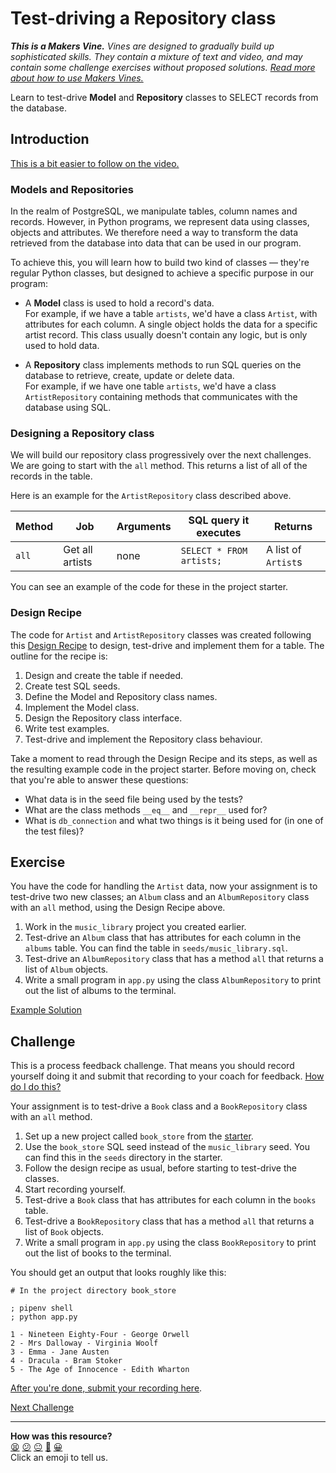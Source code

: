 # Test-driving a Repository class

_**This is a Makers Vine.** Vines are designed to gradually build up
sophisticated skills. They contain a mixture of text and video, and may contain
some challenge exercises without proposed solutions. [Read more about how to use
Makers
Vines.](https://github.com/makersacademy/course/blob/main/labels/vines.md)_

Learn to test-drive **Model** and **Repository** classes to SELECT records from
the database.

## Introduction

[This is a bit easier to follow on the
video.](https://www.youtube.com/watch?v=POF2BNCBAgI&t=0s)

### Models and Repositories

In the realm of PostgreSQL, we manipulate tables, column names and records.
However, in Python programs, we represent data using classes, objects and
attributes. We therefore need a way to transform the data retrieved from the
database into data that can be used in our program. 

To achieve this, you will learn how to build two kind of classes — they're
regular Python classes, but designed to achieve a specific purpose in our
program:

* A **Model** class is used to hold a record's data.  
  For example, if we have a table `artists`, we'd have a class `Artist`, with
  attributes for each column. A single object holds the data for a specific
  artist record. This class usually doesn't contain any logic, but is only used
  to hold data.

* A **Repository** class implements methods to run SQL queries on the database
  to retrieve, create, update or delete data.  
  For example, if we have one table `artists`, we'd have a class
  `ArtistRepository` containing methods that communicates with the database
  using SQL.

### Designing a Repository class

We will build our repository class progressively over the next challenges. We
are going to start with the `all` method. This returns a list of all of the
records in the table.

Here is an example for the `ArtistRepository` class described above.

| Method | Job             | Arguments | SQL query it executes    | Returns             |
| ------ | --------------- | --------- | ------------------------ | ------------------- |
| `all`  | Get all artists | none      | `SELECT * FROM artists;` | A list of `Artist`s |

You can see an example of the code for these in the project starter.

### Design Recipe

The code for `Artist` and `ArtistRepository` classes was created following this [Design
Recipe](../resources/repository_class_recipe_template.md) to design, test-drive and
implement them for a table. The outline for the recipe is:

  1. Design and create the table if needed.
  2. Create test SQL seeds.
  3. Define the Model and Repository class names.
  4. Implement the Model class.
  5. Design the Repository class interface.
  6. Write test examples.
  7. Test-drive and implement the Repository class behaviour.

Take a moment to read through the Design Recipe and its steps, as well as the
resulting example code in the project starter. Before moving on, check that
you're able to answer these questions:

* What data is in the seed file being used by the tests?
* What are the class methods `__eq__` and `__repr__` used for?
* What is `db_connection` and what two things is it being used for (in one of
  the test files)?

## Exercise

You have the code for handling the `Artist` data, now your assignment is to
test-drive two new classes; an `Album` class and an `AlbumRepository` class
with an `all` method, using the Design Recipe above.

1. Work in the `music_library` project you created earlier.
2. Test-drive an `Album` class that has attributes for each column in the
   `albums` table. You can find the table in `seeds/music_library.sql`.
3. Test-drive an `AlbumRepository` class that has a method `all` that returns a
   list of `Album` objects.
4. Write a small program in `app.py` using the class `AlbumRepository` to print
   out the list of albums to the terminal. 

[Example Solution](https://www.youtube.com/watch?v=POF2BNCBAgI&t=1721s)

## Challenge

This is a process feedback challenge. That means you should record yourself
doing it and submit that recording to your coach for feedback. [How do I do
this?](https://github.com/makersacademy/golden-square/blob/main/pills/process_feedback_challenges.md)

Your assignment is to test-drive a `Book` class and a `BookRepository` class
with an `all` method.

1. Set up a new project called `book_store` from the
   [starter](https://github.com/makersacademy/databases-in-python-project-starter).
2. Use the `book_store` SQL seed instead of the `music_library` seed. You can
   find this in the `seeds` directory in the starter.
3. Follow the design recipe as usual, before starting to test-drive the classes.
4. Start recording yourself.
5. Test-drive a `Book` class that has attributes for each column in the `books`
   table.
6. Test-drive a `BookRepository` class that has a method `all` that returns a
   list of `Book` objects.
7. Write a small program in `app.py` using the class `BookRepository` to print
   out the list of books to the terminal.

You should get an output that looks roughly like this:

```shell
# In the project directory book_store

; pipenv shell
; python app.py

1 - Nineteen Eighty-Four - George Orwell
2 - Mrs Dalloway - Virginia Woolf
3 - Emma - Jane Austen
4 - Dracula - Bram Stoker
5 - The Age of Innocence - Edith Wharton
```

[After you're done, submit your recording
here](https://airtable.com/shrvo9ePjlwnaiLv5?prefill_Item=dbpy_as01).


[Next Challenge](03_creating_sequence_diagrams.md)

<!-- BEGIN GENERATED SECTION DO NOT EDIT -->

---

**How was this resource?**  
[😫](https://airtable.com/shrUJ3t7KLMqVRFKR?prefill_Repository=makersacademy%2Fdatabases-in-python&prefill_File=challenges%2F02_test_driving_model_repository_classes.md&prefill_Sentiment=😫) [😕](https://airtable.com/shrUJ3t7KLMqVRFKR?prefill_Repository=makersacademy%2Fdatabases-in-python&prefill_File=challenges%2F02_test_driving_model_repository_classes.md&prefill_Sentiment=😕) [😐](https://airtable.com/shrUJ3t7KLMqVRFKR?prefill_Repository=makersacademy%2Fdatabases-in-python&prefill_File=challenges%2F02_test_driving_model_repository_classes.md&prefill_Sentiment=😐) [🙂](https://airtable.com/shrUJ3t7KLMqVRFKR?prefill_Repository=makersacademy%2Fdatabases-in-python&prefill_File=challenges%2F02_test_driving_model_repository_classes.md&prefill_Sentiment=🙂) [😀](https://airtable.com/shrUJ3t7KLMqVRFKR?prefill_Repository=makersacademy%2Fdatabases-in-python&prefill_File=challenges%2F02_test_driving_model_repository_classes.md&prefill_Sentiment=😀)  
Click an emoji to tell us.

<!-- END GENERATED SECTION DO NOT EDIT -->
